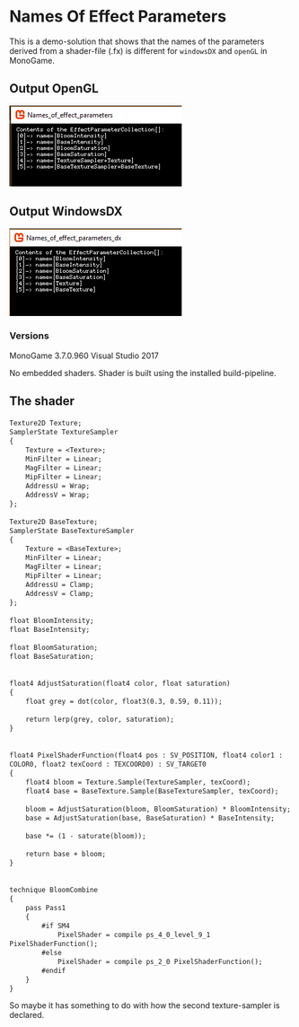 # Names Of Effect Parameters

This is a demo-solution that shows that the names of the parameters derived from a shader-file (.fx) is different for `windowsDX` and `openGL` in MonoGame.

## Output OpenGL

![Icon](https://github.com/UnterrainerInformatik/MonoGame_names_of_effect_parameters/raw/master/output_opengl.png)

## Output WindowsDX

![Icon](https://github.com/UnterrainerInformatik/MonoGame_names_of_effect_parameters/raw/master/output_windows.png)

### Versions

MonoGame 3.7.0.960
Visual Studio 2017

No embedded shaders. Shader is built using the installed build-pipeline.

## The shader

```hlsl
Texture2D Texture;
SamplerState TextureSampler
{
    Texture = <Texture>;
    MinFilter = Linear;
    MagFilter = Linear;
    MipFilter = Linear;
    AddressU = Wrap;
    AddressV = Wrap;
};

Texture2D BaseTexture;
SamplerState BaseTextureSampler
{
    Texture = <BaseTexture>;
    MinFilter = Linear;
    MagFilter = Linear;
    MipFilter = Linear;
    AddressU = Clamp;
    AddressV = Clamp;
};

float BloomIntensity;
float BaseIntensity;

float BloomSaturation;
float BaseSaturation;


float4 AdjustSaturation(float4 color, float saturation)
{
    float grey = dot(color, float3(0.3, 0.59, 0.11));

    return lerp(grey, color, saturation);
}


float4 PixelShaderFunction(float4 pos : SV_POSITION, float4 color1 : COLOR0, float2 texCoord : TEXCOORD0) : SV_TARGET0
{
    float4 bloom = Texture.Sample(TextureSampler, texCoord);
    float4 base = BaseTexture.Sample(BaseTextureSampler, texCoord);
    
    bloom = AdjustSaturation(bloom, BloomSaturation) * BloomIntensity;
    base = AdjustSaturation(base, BaseSaturation) * BaseIntensity;
    
    base *= (1 - saturate(bloom));
    
    return base + bloom;
}


technique BloomCombine
{
    pass Pass1
    {
		#if SM4
			PixelShader = compile ps_4_0_level_9_1 PixelShaderFunction();
		#else
			PixelShader = compile ps_2_0 PixelShaderFunction();
		#endif
    }
}

```

So maybe it has something to do with how the second texture-sampler is declared.